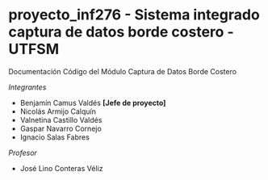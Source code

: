 # proyecto_inf276 - Sistema integrado captura de datos borde costero - UTFSM
Documentación Código del Módulo Captura de Datos Borde Costero

*Integrantes*

* Benjamín Camus Valdés **\[Jefe de proyecto\]**
* Nicolás Armijo Calquín
* Valnetina Castillo Valdés
* Gaspar Navarro Cornejo
* Ignacio Salas Fabres

*Profesor*

* José Lino Conteras Véliz
